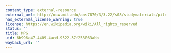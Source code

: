 ```yaml
---
content_type: external-resource
external_url: http://ocw.mit.edu/ans7870/3/3.22/s08/studymaterials/pileup05.mpg
has_external_license_warning: true
license: https://en.wikipedia.org/wiki/All_rights_reserved
status: ''
title: MPG
uid: 6b996a47-4409-4acd-9522-37f253063abb
wayback_url: ''
---
```


